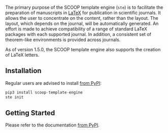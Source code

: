 The primary purpose of the SCOOP template engine (`ste`) is to facilitate the preparation of manuscripts in [LaTeX](https://www.latex-project.org/) for publication in scientific journals.
It allows the user to concentrate on the content, rather than the layout.
The layout, which depends on the journal, will be automatically generated.
An effort is made to achieve compatibility of a range of standard LaTeX packages with each supported journal.
In addition, a consistent set of theorem-like environments is provided across journals.

As of version 1.5.0, the SCOOP template engine also supports the creation of LaTeX letters.

## Installation
Regular users are advised to install [from PyPI](https://pypi.org/project/scoop-template-engine/):
```python
pip3 install scoop-template-engine
ste init
```

## Getting Started
Please refer to the documentation [from PyPI](https://pypi.org/project/scoop-template-engine/).
